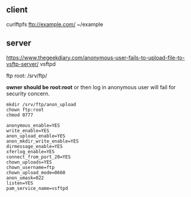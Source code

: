 
## client
curlftpfs ftp://example.com/ ~/example

## server
https://www.thegeekdiary.com/anonymous-user-fails-to-upload-file-to-vsftp-server/
vsftpd

ftp root: /srv/ftp/

**owner should be root:root** or then log in anonymous user will fail for security concern.
```
mkdir /srv/ftp/anon_upload
chown ftp:root
chmod 0777
```

```config
anonymous_enable=YES
write_enable=YES
anon_upload_enable=YES
anon_mkdir_write_enable=YES
dirmessage_enable=YES
xferlog_enable=YES
connect_from_port_20=YES
chown_uploads=YES
chown_username=ftp
chown_upload_mode=0660
anon_umask=022
listen=YES
pam_service_name=vsftpd

```




